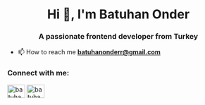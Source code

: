 <h1 align="center">Hi 👋, I'm Batuhan Onder</h1>
<h3 align="center">A passionate frontend developer from Turkey</h3>

- 📫 How to reach me **batuhanonderr@gmail.com**

<h3 align="left">Connect with me:</h3>
<p align="left">
<a href="https://twitter.com/batuhan_onderr" target="blank"><img align="center" src="https://cdn.jsdelivr.net/npm/simple-icons@3.0.1/icons/twitter.svg" alt="batuhan_onderr" height="30" width="40" /></a>
<a href="https://www.linkedin.com/in/batuhanonderr/" target="blank"><img align="center" src="https://cdn.jsdelivr.net/npm/simple-icons@3.0.1/icons/linkedin.svg" alt="batuhanonderr" height="30" width="40" /></a>
</p>


